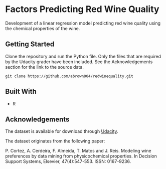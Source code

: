 # Factors Predicting Red Wine Quality
Development of a linear regression model predicting red wine quality using the chemical properties of the wine.

## Getting Started
Clone the repository and run the Python file. Only the files that are required by the Udacity grader have been included. See the Acknowledgements section for the link to the source data.
```
git clone https://github.com/abrown004/redwinequality.git
```

## Built With
- R

## Acknowledgements
The dataset is available for download through [Udacity](https://www.google.com/url?q=https://s3.amazonaws.com/udacity-hosted-downloads/ud651/wineQualityReds.csv&sa=D&ust=1496707840826000&usg=AFQjCNGfP6bDVMmyjhcfU9cZZ_YlTUwNPg).

The dataset originates from the following paper:

  P. Cortez, A. Cerdeira, F. Almeida, T. Matos and J. Reis.  Modeling wine preferences by data mining from physicochemical properties.
 In Decision Support Systems, Elsevier, 47(4):547-553. ISSN: 0167-9236.
